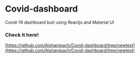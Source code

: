 # Covid-dashboard
Covid-19 dashboard buit using Reactjs and Material UI

### Check it here!
[https://github.com/Aishanipach/Covid-dashboard/tree/newtest](https://github.com/Aishanipach/Covid-dashboard/tree/newtest)

